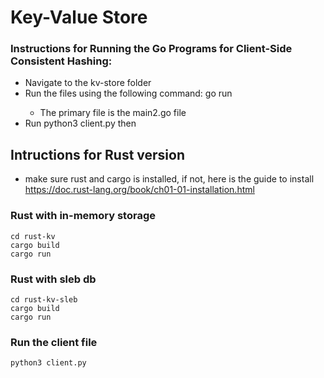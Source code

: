 # Key-Value Store

### Instructions for Running the Go Programs for Client-Side Consistent Hashing:

- Navigate to the kv-store folder
- Run the files using the following command: go run <file name> <port>
  - The primary file is the main2.go file
- Run python3 client.py then

## Intructions for Rust version

- make sure rust and cargo is installed, if not, here is the guide to install
  https://doc.rust-lang.org/book/ch01-01-installation.html

### Rust with in-memory storage

```shell
cd rust-kv
cargo build
cargo run
```

### Rust with sleb db

```shell
cd rust-kv-sleb
cargo build
cargo run
```

### Run the client file

```shell
python3 client.py
```

